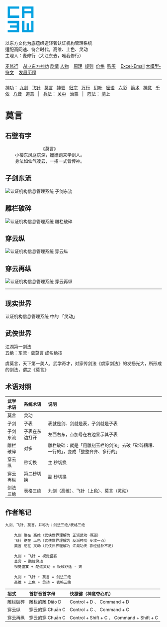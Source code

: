 ![](../../static/ca3w.png "ca3w 认证机构管理系统")

以东方文化为底蕴缔造轻奢认证机构管理系统 <br/>
适配高网速、符合时代，高维、上色、灵动 <br/>
主理人：麦修行（大江东去，唯我修行）

[麦修行][]&nbsp;&nbsp;&nbsp;&nbsp;[AI->东方神功][东方神功]&nbsp;[剧情][]&nbsp;[人物][]&nbsp;&nbsp;&nbsp;&nbsp;[原理][]&nbsp;&nbsp;[规则][]&nbsp;&nbsp;[价格][]&nbsp;&nbsp;[购买][]&nbsp;&nbsp;&nbsp;&nbsp;[Excel-Email][]&nbsp;[大模型-符文][]&nbsp;&nbsp;&nbsp;&nbsp;[发展历程][]

[麦修行]: https://github.com/ca3w/BEST
[东方神功]: https://github.com/ca3w/ai-dongfangshengong
[剧情]: https://github.com/ca3w/dongfangernvqing/blob/main/root/BEST.md
[人物]: https://github.com/ca3w/dongfangernvqing/blob/main/root/renwu.md
[原理]: https://github.com/ca3w/key
[规则]: https://github.com/ca3w/rule
[价格]: https://github.com/ca3w/pricing
[购买]: https://github.com/ca3w/howtobuy
[Excel-Email]: https://github.com/ca3w/excel-email
[大模型-符文]: https://github.com/ca3w/largemodel-rune
[发展历程]: https://github.com/ca3w/development

***

[神功][]：&nbsp;[九剑][]&nbsp;&nbsp;&nbsp;[飞针][]&nbsp;&nbsp;&nbsp;[莫言][]&nbsp;&nbsp;&nbsp;[神驭][]&nbsp;&nbsp;&nbsp;[归宗][]&nbsp;&nbsp;&nbsp;[万行][]&nbsp;&nbsp;&nbsp;[幻叶][]&nbsp;&nbsp;&nbsp;[密语][]&nbsp;&nbsp;&nbsp;[六彩][]&nbsp;&nbsp;&nbsp;[箭术][]&nbsp;&nbsp;&nbsp;[神意][]&nbsp;&nbsp;&nbsp;[千依][]&nbsp;&nbsp;&nbsp;[八音][]&nbsp;&nbsp;&nbsp;[道意][]&nbsp;&nbsp;&nbsp;|&nbsp;&nbsp;&nbsp;[兵法][]：&nbsp;[关中][]&nbsp;&nbsp;&nbsp;[治粟][]&nbsp;&nbsp;&nbsp;|&nbsp;&nbsp;&nbsp;[阵法][]：&nbsp;[清上][]

[神功]: https://github.com/ca3w/ai-dongfangshengong

[九剑]: ../../wugong/fuyaojiujian/BEST.md
[飞针]: ../../wugong/feizhenbaodian/BEST.md
[莫言]: ../../wugong/moyan/BEST.md
[神驭]: ../../wugong/shenyu/BEST.md
[归宗]: ../../wugong/baichuanguizong/BEST.md
[万行]: ../../wugong/yufengwanxing/BEST.md
[幻叶]: ../../wugong/huanyezhi/BEST.md
[密语]: ../../wugong/chenqiaomiyu/BEST.md
[六彩]: ../../wugong/liucaishenjian/BEST.md
[箭术]: ../../wugong/linjiajianshu/BEST.md
[神意]: ../../wugong/shenyiduoxinzhao/BEST.md
[千依]: ../../wugong/qianyizijian/BEST.md
[八音]: ../../wugong/bayinshengxin/BEST.md
[道意]: ../../wugong/daoyicuican/BEST.md

[兵法]: https://github.com/ca3w/ai-dongfangshengong#兵法目录

[关中]: ../../bingfa/guanzhongzhanfa/BEST.md
[治粟]: ../../bingfa/zhisubingfa/BEST.md

[阵法]: https://github.com/ca3w/ai-dongfangshengong#阵法目录

[清上]: ../../zhenfa/qingshangbeidouzhen/BEST.md

# 莫言

## 石壁有字

&nbsp;&nbsp;&nbsp;&nbsp;&nbsp;&nbsp;&nbsp;&nbsp;&nbsp;&nbsp;&nbsp;&nbsp;&nbsp;&nbsp;&nbsp;&nbsp;&nbsp;&nbsp;&nbsp;&nbsp;&nbsp;&nbsp;&nbsp;&nbsp;&nbsp;&nbsp;&nbsp;&nbsp;&nbsp;《莫言》 <br/>
&nbsp;&nbsp;&nbsp;&nbsp;&nbsp;&nbsp;&nbsp;&nbsp;小楼东风庭院深，姗姗跑来学剑人。 <br/>
&nbsp;&nbsp;&nbsp;&nbsp;&nbsp;&nbsp;&nbsp;&nbsp;身法如仙气凌云，一招一式皆传神。

## 子剑东流

![](./static/01-zijiandongliu.gif "认证机构信息管理系统 子剑东流")

## 雕栏破碎

![](./static/02-diaolanposui.gif "认证机构信息管理系统 雕栏破碎")

## 穿云纵

![](./static/03-chuanyunzong.gif "认证机构信息管理系统 穿云纵")

## 穿云再纵

![](./static/04-chuanyunzaizong.gif "认证机构信息管理系统 穿云再纵")

***

## 现实世界

认证机构信息管理系统 中的 「灵动」

## 武侠世界

江湖第一剑法 <br/>
五绝：东流 · 虞莫言 成名绝技

虞莫言，天下第一美人，武学奇才，对家传剑法《虞家剑法》的发扬光大，所形成的剑法，谓之《莫言》

## 术语对照

武学术语  |系统术语        |说明
:---------|:---------------|:-------------------------------------------------------------------------------------
莫言      |灵动            |
子剑      |子表            |表就是剑、剑就是表，子剑就是子表
子剑东流  |子表在东边打开  |左西右东，点加号在右边显示其子表
雕栏破碎  |对多            |雕栏破碎：就是「用雕刻玉栏的剑法」去破「碎碎糟糟、一行的」，变成「整整齐齐、多行的」
穿云纵    |秒切换          |主 秒切换
穿云再纵  |第二秒切换      |副 秒切换
剑法三绝  |表格三绝        |九剑（高维）、飞针（上色）、莫言（灵动）

## 作者笔记

```text
九剑、飞针、莫言，并称为：剑法三绝/表格三绝

    九剑 绝在 高维（武侠世界理解为 正派武功 得道）
    飞针 绝在 上色（武侠世界理解为 反派神功 专攻一点）
    莫言 绝在 灵动（武侠世界理解为 江湖功夫 靠经验补不足）

    九剑 + 飞针 = 视觉盛宴
    莫言 = 酷炫灵动
    视觉盛宴 + 酷炫灵动 = 极致舒适 · 爽

    九剑 + 飞针 + 莫言 = 剑法三绝
    高维 + 上色 + 灵动 = 表格三绝
```

招式      |首拼音首字母      |快捷键（神意夺心爪）
:---------|:-----------------|:-------------------------------------------
雕栏破碎  |雕栏的雕 Diāo D   |Control + D 、 Command + D
穿云纵    |穿云的穿 Chuān C  |Control + C 、 Command + C
穿云再纵  |穿云的穿 Chuān C  |Control + Shift + C 、 Command + Shift + C

